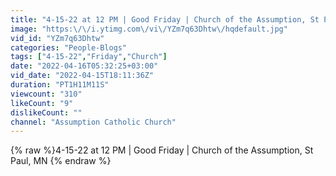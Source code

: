 ```yaml
---
title: "4-15-22 at 12 PM | Good Friday | Church of the Assumption, St Paul, MN"
image: "https:\/\/i.ytimg.com\/vi\/YZm7q63Dhtw\/hqdefault.jpg"
vid_id: "YZm7q63Dhtw"
categories: "People-Blogs"
tags: ["4-15-22","Friday","Church"]
date: "2022-04-16T05:32:25+03:00"
vid_date: "2022-04-15T18:11:36Z"
duration: "PT1H11M11S"
viewcount: "310"
likeCount: "9"
dislikeCount: ""
channel: "Assumption Catholic Church"
---
```

{% raw %}4-15-22 at 12 PM | Good Friday | Church of the Assumption, St Paul, MN {% endraw %}
